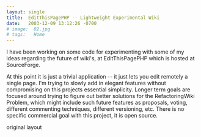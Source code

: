 ```yaml
---
layout: single
title:  EditThisPagePHP -- Lightweight Experimental Wiki
date:   2003-12-09 13:12:26 -0700
# image:  02.jpg
# tags:   Home
---
```

	
I have been working on some code for experimenting with some of my ideas regarding the future of wiki's, at EditThisPagePHP which is hosted at SourceForge.

At this point it is just a trivial application -- it just lets you edit remotely a single page. I'm trying to slowly add in elegant features without compromising on this projects essential simplicity. Longer term goals are focused around trying to figure out better solutions for the RefactoringWiki Problem, which might include such future features as proposals, voting, different commenting techniques, different versioning, etc. There is no specific commercial goal with this project, it is open source.

original layout
